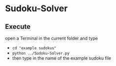 # Sudoku-Solver

## Execute
open a Terminal in the current folder and type
- `cd "example sudokus"`
- `python ../Sudoku-Solver.py`
- then type in the name of the example sudoku file

